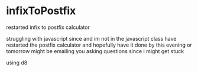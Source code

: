 # infixToPostfix
restarted infix to postfix calculator

struggling with javascript since and im not in the javascript class have restarted the postfix calculator and hopefully have it done by this evening or tomorrow might be emailing you asking questions since i might get stuck

using d8
